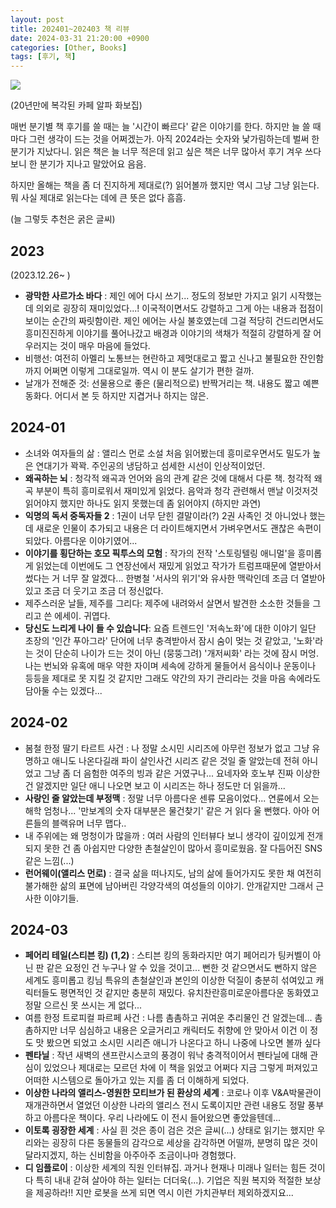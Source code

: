 ```yaml
---
layout: post
title: 202401~202403 책 리뷰
date: 2024-03-31 21:20:00 +0900
categories: [Other, Books]
tags: [후기, 책]
---
```


[![](https://cojette.wordpress.com/wp-content/uploads/2024/03/image-1.png?w=400)](https://cojette.wordpress.com/wp-content/uploads/2024/03/image-1.png?w=400)

(20년만에 복각된 카페 알파 화보집)



매번 분기별 책 후기를 쓸 때는 늘 '시간이 빠르다' 같은 이야기를 한다. 하지만 늘 쓸 때마다 그런 생각이 드는 것을 어쩌겠는가. 아직 2024라는 숫자와 낯가림하는데 벌써 한 분기가 지났다니. 
읽은 책은 늘 너무 적은데 읽고 싶은 책은 너무 많아서 후기 겨우 쓰다 보니 한 분기가 지나고 말았어요 음음. 

하지만 올해는 책을 좀 더 진지하게 제대로(?) 읽어볼까 했지만 역시 그냥 그냥 읽는다. 뭐 사실 제대로 읽는다는 데에 큰 뜻은 없다 흠흠. 

(늘 그렇듯 추천은 굵은 글씨)

## 2023

(2023.12.26~ )
-   **광막한 사르가소 바다** : 제인 에어 다시 쓰기... 정도의 정보만 가지고 읽기 시작했는데 의외로 굉장히 재미있었다...! 이국적이면서도 강렬하고 그게 아는 내용과 접점이 보이는 순간의 짜릿함이란. 제인 에어는 사실 불호였는데 그걸 적당히 건드리면서도 흥미진진하게 이야기를 풀어나갔고 배경과 이야기의 색채가 적절히 강렬하게 잘 어우러지는 것이 매우 마음에 들었다.
-   비행선: 여전히 아멜리 노통브는 현란하고 제멋대로고 짧고 신나고 불필요한 잔인함까지 어쩌면 이렇게 그대로일까. 역시 이 분도 살기가 편한 걸까.
-   날개가 전해준 것: 선물용으로 좋은 (물리적으로) 반짝거리는 책. 내용도 짧고 예쁜 동화다. 어디서 본 듯 하지만 지겹거나 하지는 않은.

## 2024-01

-   소녀와 여자들의 삶 : 앨리스 먼로 소설 처음 읽어봤는데 흥미로우면서도 밀도가 높은 연대기가 꽉꽉. 주인공의 냉담하고 섬세한 시선이 인상적이었던.
-   **왜곡하는 뇌** : 청각적 왜곡과 언어와 음의 관계 같은 것에 대해서 다룬 책. 청각적 왜곡 부분이 특히 흥미로워서 재미있게 읽었다. 음악과 청각 관련해서 맨날 이것저것 읽어야지 했지만 하나도 읽지 못했는데 좀 읽어야지 (하지만 과연)
-   **익명의 독서 중독자들 2** : 1권이 너무 닫힌 결말이라(?) 2권 사족인 것 아니었나 했는데 새로운 인물이 추가되고 내용은 더 라이트해지면서 가벼우면서도 괜찮은 속편이 되았다. 아름다운 이야기였어...
-   **이야기를 횡단하는 호모 픽투스의 모험** : 작가의 전작 '스토링텔링 애니멀'을 흥미롭게 읽었는데 이번에도 그 연장선에서 재밌게 읽었고 작가가 트럼프때문에 열받아서 썼다는 거 너무 잘 알겠다... 한병철 '서사의 위기'와 유사한 맥락인데 조금 더 열받아있고 조금 더 웃기고 조금 더 정신없다.
-   제주스러운 날들, 제주를 그리다: 제주에 내려와서 살면서 발견한 소소한 것들을 그리고 쓴 에세이. 귀엽다.
-   **당신도 느리게 나이 들 수 있습니다**: 요즘 트렌드인 '저속노화'에 대한 이야기 일단 초장의 '인간 푸아그라' 단어에 너무 충격받아서 잠시 숨이 멎는 것 같았고, '노화'라는 것이 단순히 나이가 드는 것이 아닌 (뭉뚱그려) '개저씨화' 라는 것에 잠시 머엉. 나는 번뇌와 유혹에 매우 약한 자이며 세속에 강하게 물들어서 음식이나 운동이나 등등을 제대로 못 지킬 것 같지만 그래도 약간의 자기 관리라는 것을 마음 속에라도 담아둘 수는 있겠다...

## 2024-02

-   봄철 한정 딸기 타르트 사건 : 나 정말 소시민 시리즈에 아무런 정보가 없고 그냥 유명하고 애니도 나온다길래 파이 살인사건 시리즈 같은 것일 줄 알았는데 전혀 아니었고 그냥 좀 더 음험한 여주의 빙과 같은 거였구나... 요네자와 호노부 진짜 이상한 건 알겠지만 일단 애니 나오면 보고 이 시리즈는 하나 정도만 더 읽을까...
-   **사랑인 줄 알았는데 부정맥** : 정말 너무 아름다운 센류 모음이었다... 연륜에서 오는 해학 엄청나... '만보계의 숫자 대부분은 물건찾기' 같은 거 읽다 울 뻔했다. 아아 어른들의 블랙유머 너무 맵다..
-   내 주위에는 왜 멍청이가 많을까 : 여러 사람의 인터뷰다 보니 생각이 깊이있게 전개되지 못한 건 좀 아쉽지만 다양한 촌철살인이 많아서 흥미로웠음. 잘 다듬어진 SNS같은 느낌(...)
-   **런어웨이(앨리스 먼로)** : 결국 삶을 떠나지도, 남의 삶에 들어가지도 못한 채 여전히 불가해한 삶의 표면에 남아버린 각양각색의 여성들의 이야기. 안개같지만 그래서 근사한 이야기들.

## 2024-03

-   **페어리 테일(스티븐 킹) (1,2)** : 스티븐 킹의 동화라지만 여기 페어리가 팅커벨이 아닌 판 같은 요정인 건 누구나 알 수 있을 것이고... 뻔한 것 같으면서도 뻔하지 않은 세계도 흥미롭고 킹님 특유의 촌철살인과 본인의 이상한 덕질이 충분히 섞여있고 캐릭터들도 평면적인 것 같지만 충분히 재밌다. 유치찬란흥미로운아름다운 동화였고 정말 으르신 못 쓰시는 게 없다...
-   여름 한정 트로피컬 파르페 사건 : 나름 촘촘하고 귀여운 추리물인 건 알겠는데... 촘촘하지만 너무 심심하고 내용은 오글거리고 캐릭터도 취향에 안 맞아서 이건 이 정도 맛 봤으면 되었고 소시민 시리즌 애니가 나온다고 하니 나중에 나오면 볼까 싶다
-   **펜타닐** : 작년 새벽의 샌프란시스코의 풍경이 워낙 충격적이어서 펜타닐에 대해 관심이 있었으나 제대로는 모르던 차에 이 책을 읽었고 어쩌다 지금 그렇게 퍼져있고 어떠한 시스템으로 돌아가고 있는 지를 좀 더 이해하게 되었다.
-   **이상한 나라의 앨리스-영원한 모티브가 된 환상의 세계** : 코로나 이후 V&A박물관이 재개관하면서 열었던 이상한 나라의 앨리스 전시 도록이지만 관련 내용도 정말 풍부하고 아름다운 책이다. 우리 나라에도 이 전시 들어왔으면 좋았을텐데...
-   **이토록 굉장한 세계** : 사실 흰 것은 종이 검은 것은 글씨(...) 상태로 읽기는 했지만 우리와는 굉장히 다른 동물들의 감각으로 세상을 감각하면 어떨까, 분명히 많은 것이 달라지겠지, 하는 신비함을 아주아주 조금이나마 경험했다.
-   **디 임플로이** : 이상한 세계의 직원 인터뷰집. 과거나 현재나 미래나 일터는 힘든 것이다 특히 내내 갇혀 살아야 하는 일터는 더더욱(...). 기업은 직원 복지와 적절한 보상을 제공하라!! 지만 로봇을 쓰게 되면 역시 이런 가치관부터 제외하겠지요...

